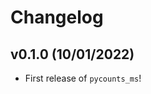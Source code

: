 # Changelog

<!--next-version-placeholder-->

## v0.1.0 (10/01/2022)

- First release of `pycounts_ms`!